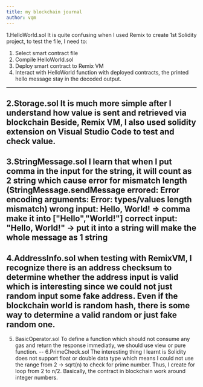 ```yaml
---
title: my blockchain journal
author: vqm
---
```

1.HelloWorld.sol
It is quite confusing when I used Remix to create 1st Solidity project, to test the file, I need to:
1. Select smart contract file
2. Compile HelloWorld.sol
3. Deploy smart contract to Remix VM
4. Interact with HelloWorld function with deployed contracts, the printed hello message stay in the decoded output.
---
2.Storage.sol
It is much more simple after I understand how value is sent and retrieved via blockchain
Beside, Remix VM, I also used solidity extension on Visual Studio Code to test and check value.
---
3.StringMessage.sol
I learn that when I put comma in the input for the string, it will count as 2 string which 
cause error for mismatch length
(StringMessage.sendMessage errored: Error encoding arguments: Error: types/values length mismatch)
wrong input: Hello, World! => comma make it into ["Hello","World!"]
correct input: "Hello, World!" -> put it into a string will make the whole message as 1 string
---
4.AddressInfo.sol
when testing with RemixVM, I recognize there is an address checksum to determine whether 
the address input is valid which is interesting since we could not just random input 
some fake address. Even if the blockchain world is random hash, there is some way to 
determine a valid random or just fake random one.
--
5. BasicOperator.sol
To define a function which should not consume any gas and return the response immediatly, 
we should use view or pure function.
--
6.PrimeCheck.sol
The interesting thing I learnt is Solidity does not support float or double data type which
means I could not use the range from 2 -> sqrt(n) to check for prime number. Thus, I create
for loop from 2 to n/2. Basically, the contract in blockchain work around integer numbers.